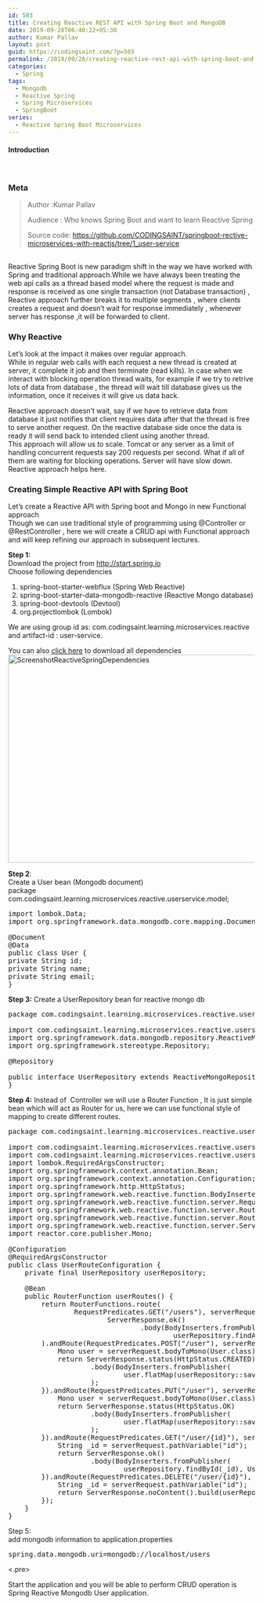 ```yaml
---
id: 503
title: Creating Reactive REST API with Spring Boot and MongoDB
date: 2019-09-28T06:40:22+05:30
author: Kumar Pallav
layout: post
guid: https://codingsaint.com/?p=503
permalink: /2019/09/28/creating-reactive-rest-api-with-spring-boot-and-mongodb/
categories:
  - Spring
tags:
  - Mongodb
  - Reactive Spring
  - Spring Microservices
  - SpringBoot
series:
  - Reactive Spring Boot Microservices
---
```

#### Introduction

&nbsp;

### Meta

> Author :Kumar Pallav
> 
> Audience : Who knows Spring Boot and want to learn Reactive Spring
> 
> Source code: <https://github.com/CODINGSAINT/springboot-rective-microservices-with-reactjs/tree/1_user-service>

## 

Reactive Spring Boot is new paradigm shift in the way we have worked with Spring and traditional approach.While we have always been treating the web api calls as a thread based model where the request is made and response is received as one single transaction (not Database transaction) , Reactive approach further breaks it to multiple segments , where clients creates a request and doesn&#8217;t wait for response immediately , whenever server has response ,it will be forwarded to client.

### Why Reactive

Let&#8217;s look at the impact it makes over regular approach.  
While in regular web calls with each request a new thread is created at server, it complete it job and then terminate (read kills). In case when we interact with blocking operation thread waits, for example if we try to retrive lots of data from database , the thread will wait till database gives us the information, once it receives it will give us data back.

Reactive approach doesn&#8217;t wait, say if we have to retrieve data from database it just notifies that client requires data after that the thread is free to serve another request. On the reactive database side once the data is ready it will send back to intended client using another thread.  
This approach will allow us to scale. Tomcat or any server as a limit of handling concurrent requests say 200 requests per second. What if all of them are waiting for blocking operations. Server will have slow down. Reactive approach helps here.

### Creating Simple Reactive API with Spring Boot

Let&#8217;s create a Reactive API with Spring boot and Mongo in new Functional approach  
Though we can use traditional style of programming using @Controller or @RestController , here we will create a CRUD api with Functional approach and will keep refining our approach in subsequent lectures.

**Step 1:**  
Download the project from <a href="http://start.spring.io" rel="nofollow">http://start.spring.io</a>  
Choose following dependencies  
1. spring-boot-starter-webflux (Spring Web Reactive)  
2. spring-boot-starter-data-mongodb-reactive (Reactive Mongo database)  
3. spring-boot-devtools (Devtool)  
4. org.projectlombok (Lombok)

We are using group id as: com.codingsaint.learning.microservices.reactive and artifact-id : user-service.

You can also [click here](https://start.spring.io/#!type=maven-project&language=java&platformVersion=2.1.8.RELEASE&packaging=jar&jvmVersion=1.8&groupId=com.codingsaint.learning.microservices.reactive&artifactId=user-service&name=user-service&description=Demo%20project%20for%20Spring%20Boot&packageName=com.codingsaint.learning.microservices.reactive.user-service&dependencies=webflux,data-mongodb-reactive,devtools,lombok) to download all dependencies  
<img class="alignnone size-full wp-image-510" src="https://i2.wp.com/codingsaint.com/wp-content/uploads/2019/09/ScreenshotReactiveSpringDependencies.png?resize=750%2C424&#038;ssl=1" alt="ScreenshotReactiveSpringDependencies" width="750" height="424" srcset="https://i2.wp.com/codingsaint.com/wp-content/uploads/2019/09/ScreenshotReactiveSpringDependencies.png?w=1342&ssl=1 1342w, https://i2.wp.com/codingsaint.com/wp-content/uploads/2019/09/ScreenshotReactiveSpringDependencies.png?resize=300%2C170&ssl=1 300w, https://i2.wp.com/codingsaint.com/wp-content/uploads/2019/09/ScreenshotReactiveSpringDependencies.png?resize=768%2C434&ssl=1 768w, https://i2.wp.com/codingsaint.com/wp-content/uploads/2019/09/ScreenshotReactiveSpringDependencies.png?resize=1024%2C579&ssl=1 1024w" sizes="(max-width: 750px) 100vw, 750px" data-recalc-dims="1" /> 

**Step 2**:  
Create a User bean (Mongodb document)  
package com.codingsaint.learning.microservices.reactive.userservice.model;

<pre class="prettyprint linenums java">import lombok.Data;
import org.springframework.data.mongodb.core.mapping.Document;

@Document
@Data
public class User {
private String id;
private String name;
private String email;
}
</pre>

**Step 3:** Create a UserRepository bean for reactive mongo db

<pre class="prettyprint linenums java">package com.codingsaint.learning.microservices.reactive.userservice.repository;

import com.codingsaint.learning.microservices.reactive.userservice.model.User;
import org.springframework.data.mongodb.repository.ReactiveMongoRepository;
import org.springframework.stereotype.Repository;

@Repository

public interface UserRepository extends ReactiveMongoRepository&lt;User,String&gt; {
}
</pre>

**Step 4:** Instead of  Controller we will use a Router Function , It is just simple bean which will act as Router for us, here we can use functional style of mapping to create different routes.

<pre class="prettyprint linenums java">package com.codingsaint.learning.microservices.reactive.userservice;

import com.codingsaint.learning.microservices.reactive.userservice.model.User;
import com.codingsaint.learning.microservices.reactive.userservice.repository.UserRepository;
import lombok.RequiredArgsConstructor;
import org.springframework.context.annotation.Bean;
import org.springframework.context.annotation.Configuration;
import org.springframework.http.HttpStatus;
import org.springframework.web.reactive.function.BodyInserters;
import org.springframework.web.reactive.function.server.RequestPredicates;
import org.springframework.web.reactive.function.server.RouterFunction;
import org.springframework.web.reactive.function.server.RouterFunctions;
import org.springframework.web.reactive.function.server.ServerResponse;
import reactor.core.publisher.Mono;

@Configuration
@RequiredArgsConstructor
public class UserRouteConfiguration {
    private final UserRepository userRepository;

    @Bean
    public RouterFunction userRoutes() {
        return RouterFunctions.route(
                RequestPredicates.GET("/users"), serverRequest -&gt;
                        ServerResponse.ok()
                                .body(BodyInserters.fromPublisher(
                                        userRepository.findAll(), User.class))
        ).andRoute(RequestPredicates.POST("/user"), serverRequest -&gt; {
            Mono user = serverRequest.bodyToMono(User.class);
            return ServerResponse.status(HttpStatus.CREATED)
                    .body(BodyInserters.fromPublisher(
                            user.flatMap(userRepository::save), User.class)
                    );
        }).andRoute(RequestPredicates.PUT("/user"), serverRequest -&gt; {
            Mono user = serverRequest.bodyToMono(User.class);
            return ServerResponse.status(HttpStatus.OK)
                    .body(BodyInserters.fromPublisher(
                            user.flatMap(userRepository::save), User.class)
                    );
        }).andRoute(RequestPredicates.GET("/user/{id}"), serverRequest -&gt; {
            String _id = serverRequest.pathVariable("id");
            return ServerResponse.ok()
                    .body(BodyInserters.fromPublisher(
                            userRepository.findById(_id), User.class));
        }).andRoute(RequestPredicates.DELETE("/user/{id}"), serverRequest -&gt; {
            String _id = serverRequest.pathVariable("id");
            return ServerResponse.noContent().build(userRepository.deleteById(_id));
        });
    }
}
</pre>

Step 5:  
add mongodb information to application.properties

<pre class="prettyprint linenums java">spring.data.mongodb.uri=mongodb://localhost/users</pre>

<.pre>

Start the application and you will be able to perform CRUD operation is Spring Reactive Mongodb User application.

<pre class="prettyprint linenums java"></pre>
